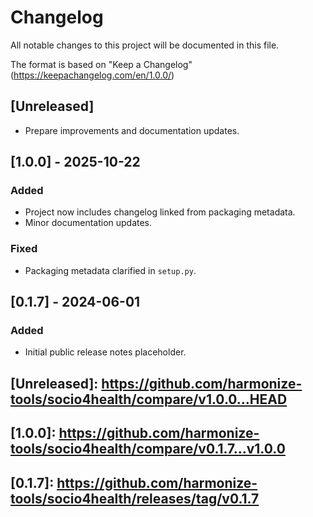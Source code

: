 # Changelog

All notable changes to this project will be documented in this file.

The format is based on "Keep a Changelog" (https://keepachangelog.com/en/1.0.0/)

## [Unreleased]
- Prepare improvements and documentation updates.

## [1.0.0] - 2025-10-22
### Added
- Project now includes changelog linked from packaging metadata.
- Minor documentation updates.

### Fixed
- Packaging metadata clarified in `setup.py`.

## [0.1.7] - 2024-06-01
### Added
- Initial public release notes placeholder.



## [Unreleased]: https://github.com/harmonize-tools/socio4health/compare/v1.0.0...HEAD
## [1.0.0]: https://github.com/harmonize-tools/socio4health/compare/v0.1.7...v1.0.0
## [0.1.7]: https://github.com/harmonize-tools/socio4health/releases/tag/v0.1.7
